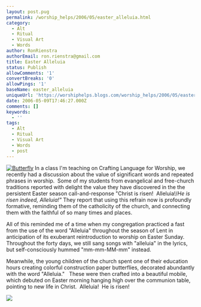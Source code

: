 ```yaml
---
layout: post.pug
permalink: /worship_helps/2006/05/easter_alleluia.html 
category:
  - Alt
  - Ritual
  - Visual Art
  - Words
author: RonRienstra
authorEmail: ron.rienstra@gmail.com
title: Easter Alleluia
status: Publish
allowComments: '1'
convertBreaks: '0'
allowPings: '1'
baseName: easter_alleluia
uniqueUrl: 'https://worshiphelps.blogs.com/worship_helps/2006/05/easter_alleluia.html '
date: 2006-05-09T17:46:27.000Z
comments: []
keywords:
  - ''
tags:
  - Alt
  - Ritual
  - Visual Art
  - Words
  - post
---
```

[![Butterfly](https://worshiphelps.blogs.com/worship_helps/images/butterfly.gif "Butterfly")](http://worshiphelps.blogs.com/.shared/image.html?/photos/uncategorized/butterfly.gif) In a class I'm teaching on Crafting Language for Worship, we recently had a discussion about the value of significant words and repeated phrases in worship.  Some of my students from evangelical and free-church traditions reported with delight the value they have discovered in the the persistent Easter season call-and-response "Christ is risen!  Alleluia!/_He is risen indeed, Alleluia!"_ They report that using this refrain now is profoundly formative, reminding them of the catholicity of the church, and connecting them with the faithful of so many times and places.

All of this reminded me of a time when my congregation practiced a fast from the use of the word "Alleluia" throughout the season of Lent in anticipation of its exuberant reintroduction to worship on Easter Sunday.  Throughout the forty days, we still sang songs with "alleluia" in the lyrics, but self-consciously hummed "mm-mm-MM-mm" instead. 

Meanwhile, the young children of the church spent one of their education hours creating colorful construction paper butterflies, decorated abundantly with the word "Alleluia."   These were then crafted into a beautiful mobile, which debuted on Easter morning hanging high over the communion table, pointing to new life in Christ.  Alleluia!  He is risen!

![](file:///C:/DOCUME~1/RONRIE~1/LOCALS~1/Temp/moz-screenshot-2.jpg)